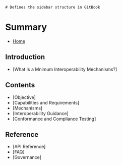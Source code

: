 ```
# Defines the sidebar structure in GitBook
```

# Summary

- [Home](README.md)

## Introduction
- [What Is a Mnimum Interoperability Mechanisms?]

## Contents
- [Objective]  
- [Capabilities and Requirements]  
- [Mechanisms]  
- [Interoperability Guidance]  
- [Conformance and Compliance Testing]

## Reference
- [API Reference]
- [FAQ]
- [Governance]
